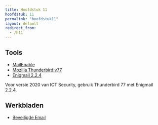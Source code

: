```yaml
---
title: Hoofdstuk 11
hoofdstuk: 11
permalink: "hoofdstuk11"
layout: default
redirect_from:
  - /h11
---
```

## Tools
* [MailEnable](https://www.mailenable.com/)
* [Mozilla Thunderbird v77](https://archive.mozilla.org/pub/thunderbird/releases/77.0b3/)
* [Enigmail 2.2.4](https://addons.thunderbird.net/en-us/thunderbird/addon/enigmail/versions/)

Voor versie 2020 van ICT Security, gebruik Thunderbird 77 met Enigmail 2.2.4.

## Werkbladen
* [Beveiligde Email](https://drive.google.com/file/d/1HQIWWSiX4ri1Q_RapLOiWTWZj6lIFRuX/view?usp=sharing)
